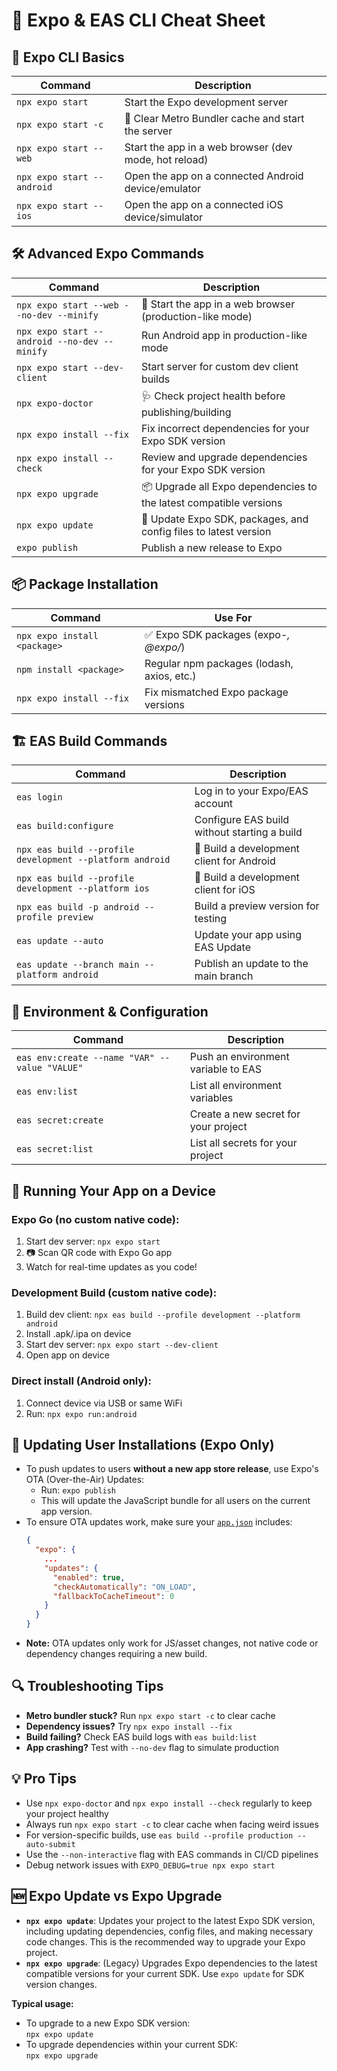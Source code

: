 # 📱 Expo & EAS CLI Cheat Sheet

## 🚀 **Expo CLI Basics**

| Command                    | Description                                           |
| -------------------------- | ----------------------------------------------------- |
| `npx expo start`           | Start the Expo development server                     |
| `npx expo start -c`        | 🧹 Clear Metro Bundler cache and start the server     |
| `npx expo start --web`     | Start the app in a web browser (dev mode, hot reload) |
| `npx expo start --android` | Open the app on a connected Android device/emulator   |
| `npx expo start --ios`     | Open the app on a connected iOS device/simulator      |

## 🛠️ **Advanced Expo Commands**

| Command                                      | Description                                                        |
| -------------------------------------------- | ------------------------------------------------------------------ |
| `npx expo start --web --no-dev --minify`     | 🚀 Start the app in a web browser (production-like mode)           |
| `npx expo start --android --no-dev --minify` | Run Android app in production-like mode                            |
| `npx expo start --dev-client`                | Start server for custom dev client builds                          |
| `npx expo-doctor`                            | 🩺 Check project health before publishing/building                 |
| `npx expo install --fix`                     | Fix incorrect dependencies for your Expo SDK version               |
| `npx expo install --check`                   | Review and upgrade dependencies for your Expo SDK version          |
| `npx expo upgrade`                           | 📦 Upgrade all Expo dependencies to the latest compatible versions |
| `npx expo update`                            | 🔄 Update Expo SDK, packages, and config files to latest version   |
| `expo publish`                               | Publish a new release to Expo                                      |

## 📦 **Package Installation**

| Command                      | Use For                                    |
| ---------------------------- | ------------------------------------------ |
| `npx expo install <package>` | ✅ Expo SDK packages (expo-_, @expo/_)     |
| `npm install <package>`      | Regular npm packages (lodash, axios, etc.) |
| `npx expo install --fix`     | Fix mismatched Expo package versions       |

## 🏗️ **EAS Build Commands**

| Command                                                  | Description                                  |
| -------------------------------------------------------- | -------------------------------------------- |
| `eas login`                                              | Log in to your Expo/EAS account              |
| `eas build:configure`                                    | Configure EAS build without starting a build |
| `npx eas build --profile development --platform android` | 🤖 Build a development client for Android    |
| `npx eas build --profile development --platform ios`     | 🍎 Build a development client for iOS        |
| `npx eas build -p android --profile preview`             | Build a preview version for testing          |
| `eas update --auto`                                      | Update your app using EAS Update             |
| `eas update --branch main --platform android`            | Publish an update to the main branch         |

## 🔐 **Environment & Configuration**

| Command                                       | Description                          |
| --------------------------------------------- | ------------------------------------ |
| `eas env:create --name "VAR" --value "VALUE"` | Push an environment variable to EAS  |
| `eas env:list`                                | List all environment variables       |
| `eas secret:create`                           | Create a new secret for your project |
| `eas secret:list`                             | List all secrets for your project    |

## 📲 **Running Your App on a Device**

### **Expo Go (no custom native code):**

1. Start dev server: `npx expo start`
2. 📷 Scan QR code with Expo Go app
3. Watch for real-time updates as you code!

### **Development Build (custom native code):**

1. Build dev client: `npx eas build --profile development --platform android`
2. Install .apk/.ipa on device
3. Start dev server: `npx expo start --dev-client`
4. Open app on device

### **Direct install (Android only):**

1. Connect device via USB or same WiFi
2. Run: `npx expo run:android`

## 🔄 **Updating User Installations (Expo Only)**

- To push updates to users **without a new app store release**, use Expo's OTA (Over-the-Air) Updates:
  - Run: `expo publish`
  - This will update the JavaScript bundle for all users on the current app version.
- To ensure OTA updates work, make sure your [`app.json`](app.json) includes:
  ```json
  {
    "expo": {
      ...
      "updates": {
        "enabled": true,
        "checkAutomatically": "ON_LOAD",
        "fallbackToCacheTimeout": 0
      }
    }
  }
  ```
- **Note:** OTA updates only work for JS/asset changes, not native code or dependency changes requiring a new build.

## 🔍 **Troubleshooting Tips**

- **Metro bundler stuck?** Run `npx expo start -c` to clear cache
- **Dependency issues?** Try `npx expo install --fix`
- **Build failing?** Check EAS build logs with `eas build:list`
- **App crashing?** Test with `--no-dev` flag to simulate production

## 💡 **Pro Tips**

- Use `npx expo-doctor` and `npx expo install --check` regularly to keep your project healthy
- Always run `npx expo start -c` to clear cache when facing weird issues
- For version-specific builds, use `eas build --profile production --auto-submit`
- Use the `--non-interactive` flag with EAS commands in CI/CD pipelines
- Debug network issues with `EXPO_DEBUG=true npx expo start`

## 🆕 **Expo Update vs Expo Upgrade**

- **`npx expo update`**: Updates your project to the latest Expo SDK version, including updating dependencies, config files, and making necessary code changes. This is the recommended way to upgrade your Expo project.
- **`npx expo upgrade`**: (Legacy) Upgrades Expo dependencies to the latest compatible versions for your current SDK. Use `expo update` for SDK version changes.

**Typical usage:**

- To upgrade to a new Expo SDK version:  
  `npx expo update`
- To upgrade dependencies within your current SDK:  
  `npx expo upgrade`
